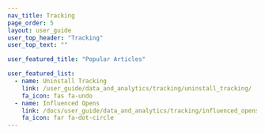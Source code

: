 ```yaml
---
nav_title: Tracking
page_order: 5
layout: user_guide
user_top_header: "Tracking"
user_top_text: ""

user_featured_title: "Popular Articles"

user_featured_list:
  - name: Uninstall Tracking
    link: /user_guide/data_and_analytics/tracking/uninstall_tracking/
    fa_icon: fas fa-undo
  - name: Influenced Opens
    link: /docs/user_guide/data_and_analytics/tracking/influenced_opens/
    fa_icon: far fa-dot-circle
---
```


